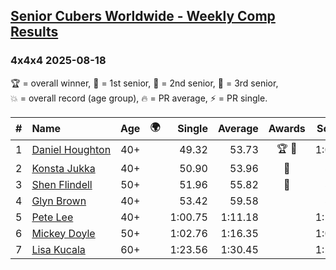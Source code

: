 <style>table {white-space: nowrap;}</style>
<link rel="stylesheet" type="text/css" href="/scw-comp/css/flags.css" />

## [Senior Cubers Worldwide - Weekly Comp Results](/scw-comp/results/)
### 4x4x4 2025-08-18

<span style="white-space: nowrap;">🏆 = overall winner</span>, <span style="white-space: nowrap;">🥇 = 1st senior</span>, <span style="white-space: nowrap;">🥈 = 2nd senior</span>, <span style="white-space: nowrap;">🥉 = 3rd senior</span>, <span style="white-space: nowrap;">💥 = overall record (age group)</span>, <span style="white-space: nowrap;">🔥 = PR average</span>, <span style="white-space: nowrap;">⚡ = PR single</span>.

| # | Name | Age | 🌍 | Single | Average | Awards | Solve 1 | Solve 2 | Solve 3 | Solve 4 | Solve 5 | Video |
| :--: | :-- | :--: | :--: | --: | --: | :--: | --: | --: | --: | --: | --: | :-- |
| 1 | [Daniel Houghton](../../persons/daniel_houghton/444.md) | 40+ | <i class="flag flag-CH" /> | 49.32 | 53.73 | 🏆 🥇 | 1:09.86 | 54.64 | 49.32 | 53.23 | 53.33 | [Desktop](https://www.facebook.com/events/628344336601481/permalink/636791379090110) / [Mobile](https://m.facebook.com/events/628344336601481?view=permalink&id=636791379090110) |
| 2 | [Konsta Jukka](../../persons/konsta_jukka/444.md) | 40+ | <i class="flag flag-FI" /> | 50.90 | 53.96 | 🥈 | 51.70 | 50.90 | 55.25 | 54.93 | 55.98 | [Desktop](https://www.facebook.com/events/628344336601481/permalink/638197565616158) / [Mobile](https://m.facebook.com/events/628344336601481?view=permalink&id=638197565616158) |
| 3 | [Shen Flindell](../../persons/shen_flindell/444.md) | 50+ | <i class="flag flag-AU" /> | 51.96 | 55.82 | 🥉 | 53.24 | 58.12 | 51.96 | 56.32 | 57.89 | [Desktop](https://www.facebook.com/events/628344336601481/permalink/629817273120854) / [Mobile](https://m.facebook.com/events/628344336601481?view=permalink&id=629817273120854) |
| 4 | [Glyn Brown](../../persons/glyn_brown/444.md) | 40+ | <i class="flag flag-GB" /> | 53.42 | 59.58 |  | 56.70 | 1:04.92 | 57.12 | DNF | 53.42 | [Desktop](https://www.facebook.com/events/628344336601481/permalink/635387859230462) / [Mobile](https://m.facebook.com/events/628344336601481?view=permalink&id=635387859230462) |
| 5 | [Pete Lee](../../persons/pete_lee/444.md) | 40+ | <i class="flag flag-GB" /> | 1:00.75 | 1:11.18 |  | 1:10.04 | 1:11.20 | 1:00.75 | 1:13.79 | 1:12.30 | [Desktop](https://www.facebook.com/events/628344336601481/permalink/638167362285845) / [Mobile](https://m.facebook.com/events/628344336601481?view=permalink&id=638167362285845) |
| 6 | [Mickey Doyle](../../persons/mickey_doyle/444.md) | 50+ | <i class="flag flag-US" /> | 1:02.76 | 1:16.35 |  | 1:02.76 | 1:22.63 | 1:24.18 | 1:15.68 | 1:10.75 | [Desktop](https://www.facebook.com/events/628344336601481/permalink/638379575597957) / [Mobile](https://m.facebook.com/events/628344336601481?view=permalink&id=638379575597957) |
| 7 | [Lisa Kucala](../../persons/lisa_kucala/444.md) | 60+ | <i class="flag flag-US" /> | 1:23.56 | 1:30.45 |  | 1:28.81 | 1:23.56 | 1:31.03 | 1:37.55 | 1:31.51 | [Desktop](https://www.facebook.com/events/628344336601481/permalink/637682475667667) / [Mobile](https://m.facebook.com/events/628344336601481?view=permalink&id=637682475667667) |

<!-- Global site tag (gtag.js) - Google Analytics -->
<script async src="https://www.googletagmanager.com/gtag/js?id=UA-86348435-3"></script>
<script>window.dataLayer = window.dataLayer || []; function gtag() {dataLayer.push(arguments);} gtag('js', new Date()); gtag('config', 'UA-86348435-3');</script>
